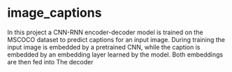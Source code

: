 # image_captions

In this project a CNN-RNN encoder-decoder model is trained on the MSCOCO dataset to predict captions for an input image. 
During training the input image is embedded by a pretrained CNN, while the caption is embedded by an embedding layer learned by the model. 
Both embeddings are then fed into The decoder 
